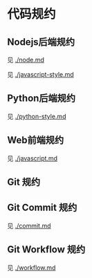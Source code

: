 # 代码规约

## Nodejs后端规约
见 [./node.md](https://github.com/shile100/codeStyle/blob/master/node.md)

见 [./javascript-style.md](https://github.com/shile100/codeStyle/blob/master/javascript.md)
## Python后端规约

见 [./python-style.md](https://github.com/shile100/codeStyle/blob/master/python-style.md)

## Web前端规约
见 [./javascript.md](https://github.com/shile100/codeStyle/blob/master/javascript.md)
## Git 规约
## Git Commit 规约
见 [./commit.md](https://github.com/shile100/codeStyle/blob/master/node.md)

## Git Workflow 规约
见 [./workflow.md](https://github.com/shile100/codeStyle/blob/master/node.md)
